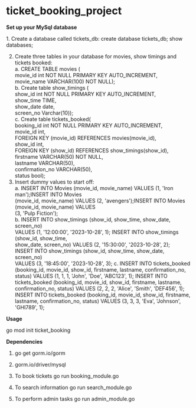 # ticket_booking_project

**Set up your MySql database**
<div>
1. Create a database called tickets_db:
   create database tickets_db;
   show databases;
   
</div>

2. Create three tables in your database for movies, show timings and tickets booked:<br>
   a. CREATE TABLE movies (<br>
      movie_id int NOT NULL PRIMARY KEY AUTO_INCREMENT, <br>
      movie_name VARCHAR(100) NOT NULL);<br>
   b. Create table show_timings (<br>
      show_id int NOT NULL PRIMARY KEY AUTO_INCREMENT,<br>
      show_time TIME,<br>
      show_date date,<br>
      screen_no Varchar(10));<br>
   c. Create table tickets_booked(<br>
      booking_id int NOT NULL PRIMARY KEY AUTO_INCREMENT,<br>
      movie_id int,<br>
      FOREIGN KEY (movie_id) REFERENCES movies(movie_id),<br>
      show_id int,<br>
      FOREIGN KEY (show_id) REFERENCES show_timings(show_id),<br>
      firstname VARCHAR(50) NOT NULL,<br>
      lastname VARCHAR(50),<br>
      confirmation_no VARCHAR(50),<br>
      status bool);<br>
4. Insert dummy values to start off:<br>
   a. INSERT INTO Movies (movie_id, movie_name) VALUES (1, 'Iron man');INSERT INTO Movies <br>
      (movie_id, movie_name) VALUES (2, 'avengers');INSERT INTO Movies (movie_id, movie_name) VALUES <br>
      (3, 'Pulp Fiction');<br>
   b. INSERT INTO show_timings (show_id, show_time, show_date, screen_no)<br>
      VALUES (1, '12:00:00', '2023-10-28', 1); INSERT INTO show_timings (show_id, show_time, <br>
      show_date, screen_no) VALUES (2, '15:30:00', '2023-10-28', 2);<br>
      INSERT INTO show_timings (show_id, show_time, show_date, screen_no) <br>
      VALUES (3, '18:45:00', '2023-10-28', 3);
   c. INSERT INTO tickets_booked (booking_id, movie_id, show_id, firstname, lastname, 
      confirmation_no, status) VALUES (1, 1, 1, 'John', 'Doe', 'ABC123', 1);
      INSERT INTO tickets_booked (booking_id, movie_id, show_id, firstname, lastname, confirmation_no,
      status) VALUES (2, 2, 2, 'Alice', 'Smith', 'DEF456', 1);
      INSERT INTO tickets_booked (booking_id, movie_id, show_id, firstname, lastname, 
      confirmation_no, status) VALUES (3, 3, 3, 'Eva', 'Johnson', 'GHI789', 1);

**Usage**

go mod init ticket_booking

**Dependencies**
1. go get gorm.io/gorm
2. gorm.io/driver/mysql

1. To book tickets
   go run booking_module.go
2. To search information
   go run search_module.go
3. To perform admin tasks
   go run admin_module.go
   

   
